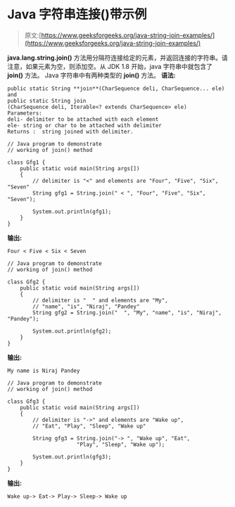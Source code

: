 # Java 字符串连接()带示例

> 原文:[https://www.geeksforgeeks.org/java-string-join-examples/](https://www.geeksforgeeks.org/java-string-join-examples/)

**java.lang.string.join()** 方法用分隔符连接给定的元素，并返回连接的字符串。请注意，如果元素为空，则添加空。从 JDK 1.8 开始，java 字符串中就包含了 **join()** 方法。
Java 字符串中有两种类型的 **join()** 方法。
**语法:**

```
public static String **join**(CharSequence deli, CharSequence... ele) 
and  
public static String join
(CharSequence deli, Iterable<? extends CharSequence> ele)     
Parameters:
deli- delimiter to be attached with each element 
ele- string or char to be attached with delimiter
Returns :  string joined with delimiter.

```

```
// Java program to demonstrate
// working of join() method

class Gfg1 {
    public static void main(String args[])
    {
        // delimiter is "<" and elements are "Four", "Five", "Six", "Seven"
        String gfg1 = String.join(" < ", "Four", "Five", "Six", "Seven");

        System.out.println(gfg1);
    }
}
```

**输出:**

```
Four < Five < Six < Seven

```

```
// Java program to demonstrate
// working of join() method

class Gfg2 {
    public static void main(String args[])
    {
        // delimiter is "  " and elements are "My",
        // "name", "is", "Niraj", "Pandey"
        String gfg2 = String.join("  ", "My", "name", "is", "Niraj", "Pandey");

        System.out.println(gfg2);
    }
}
```

**输出:**

```
My name is Niraj Pandey

```

```
// Java program to demonstrate
// working of join() method

class Gfg3 {
    public static void main(String args[])
    {
        // delimiter is "->" and elements are "Wake up", 
        // "Eat", "Play", "Sleep", "Wake up"

        String gfg3 = String.join("-> ", "Wake up", "Eat",
                      "Play", "Sleep", "Wake up");

        System.out.println(gfg3);
    }
}
```

**输出:**

```
Wake up-> Eat-> Play-> Sleep-> Wake up

```